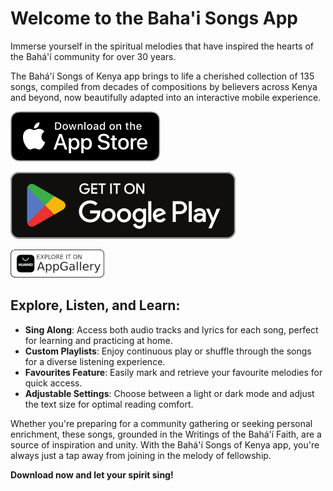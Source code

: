 # Welcome to the Baha'i Songs App

Immerse yourself in the spiritual melodies that have inspired the hearts of the Bahá'í community for over 30 years.

The Bahá'í Songs of Kenya app brings to life a cherished collection of 135 songs, compiled from decades of compositions by believers across Kenya and beyond, now beautifully adapted into an interactive mobile experience.

[![App Store](/assets/icons/appstore.svg)](https://apps.apple.com/nl/app/bah%C3%A1%C3%AD-songs/id6478047439?l=en-GB) 

[![Google Play Store](/assets/icons/googleplay.svg)](https://play.google.com/store/apps/details?id=dev.middelaar.tuimbe_pamoja&pcampaignid=web_share) 

[![Huawei AppGallerey](/assets/icons/huawei.png)](https://appgallery.huawei.com/#/app/C111288675) 

## Explore, Listen, and Learn:

- **Sing Along**: Access both audio tracks and lyrics for each song, perfect for learning and practicing at home.
- **Custom Playlists**: Enjoy continuous play or shuffle through the songs for a diverse listening experience.
- **Favourites Feature**: Easily mark and retrieve your favourite melodies for quick access.
- **Adjustable Settings**: Choose between a light or dark mode and adjust the text size for optimal reading comfort.

Whether you're preparing for a community gathering or seeking personal enrichment, these songs, grounded in the Writings of the Bahá'í Faith, are a source of inspiration and unity. With the Bahá'í Songs of Kenya app, you're always just a tap away from joining in the melody of fellowship.

**Download now and let your spirit sing!**
